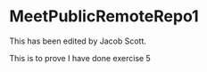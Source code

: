 # MeetPublicRemoteRepo1

This has been edited by Jacob Scott.

This is to prove I have done exercise 5
